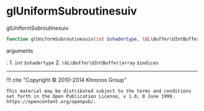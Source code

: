 # glUniformSubroutinesuiv
glUniformSubroutinesuiv

```php
function glUniformSubroutinesuiv(int $shadertype, \GL\Buffer\UIntBuffer|array $indices) : void
```



arguments

:    1. `int` `$shadertype` 
    2. `\GL\Buffer\UIntBuffer|array` `$indices` 



---
     

!!! cite "Copyright © 2010-2014 Khronos Group"

    This material may be distributed subject to the terms and conditions set forth in the Open Publication License, v 1.0, 8 June 1999. https://opencontent.org/openpub/.
